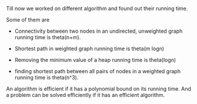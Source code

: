 Till now we worked on different algorithm and found out their running time.

Some of them are

- Connectivity between two nodes in an undirected, unweighted graph running time is theta(n+m). 

- Shortest path in weighted graph running time is theta(m logn)

- Removing the minimum value of a heap running time is theta(logn)

- finding shortest path between all pairs of nodes in a weighted graph running time is theta(n^3).


An algorithm is efficient if it has a polynomial bound on its running time. And a problem can be solved efficiently if it has an efficient algorithm.